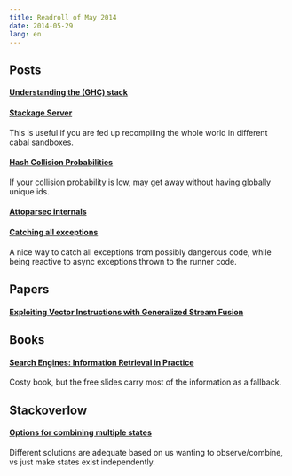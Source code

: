 ```yaml
---
title: Readroll of May 2014
date: 2014-05-29
lang: en
---
```


Posts
-----

#### [Understanding the (GHC) stack](http://www.well-typed.com/blog/94/)

#### [Stackage Server](https://www.fpcomplete.com/blog/2014/05/stackage-server)

  This is useful if you are fed up recompiling the whole world in different cabal sandboxes.

#### [Hash Collision Probabilities](http://preshing.com/20110504/hash-collision-probabilities/)

  If your collision probability is low, may get away without having globally unique ids.

#### [Attoparsec internals](http://www.serpentine.com/blog/2014/05/31/attoparsec/)

#### [Catching all exceptions](https://www.fpcomplete.com/user/snoyberg/general-haskell/exceptions/catching-all-exceptions)

  A nice way to catch all exceptions from possibly dangerous code, while being reactive
  to async exceptions thrown to the runner code.

Papers
------

#### [Exploiting Vector Instructions with Generalized Stream Fusion](http://dx.doi.org/10.1145/2500365.2500601)

Books
-----

#### [Search Engines: Information Retrieval in Practice](http://www.search-engines-book.com/)

  Costy book, but the free slides carry most of the information as a fallback.

Stackoverlow
------------

#### [Options for combining multiple states](http://stackoverflow.com/questions/13915923/combining-multiple-states-in-statet)

  Different solutions are adequate based on us wanting to observe/combine, vs just make states exist independently.
